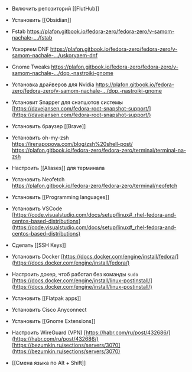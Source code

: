 -   Включить репозиторий [[FlutHub]]
    
-   Установить [[Obsidian]]
    
-  Fstab 
    https://plafon.gitbook.io/fedora-zero/fedora-zero/v-samom-nachale-.../fstab
    
-  Ускоряем DNF 
    https://plafon.gitbook.io/fedora-zero/fedora-zero/v-samom-nachale-.../uskoryaem-dnf
    
-  Gnome Tweaks
    https://plafon.gitbook.io/fedora-zero/fedora-zero/v-samom-nachale-.../dop.-nastroiki-gnome
    
-  Установка драйверов для Nvidia
    https://plafon.gitbook.io/fedora-zero/fedora-zero/v-samom-nachale-.../dop.-nastroiki-gnome
    
- Установит Snapper для снэпшотов системы [https://davejansen.com/fedora-root-snapshot-support/](https://davejansen.com/fedora-root-snapshot-support/)
    
- Установить браузер [[Brave]]
    
- Установить oh-my-zsh  
    [https://irenapopova.com/blog/zsh%20shell-post/  
    ](https://irenapopova.com/blog/zsh%20shell-post/)https://plafon.gitbook.io/fedora-zero/fedora-zero/terminal/terminal-na-zsh
    
-   Настроить [[Aliases]] для терминала
    
-   Установить Neofetch  
    https://plafon.gitbook.io/fedora-zero/fedora-zero/terminal/neofetch
    
- Установить [[Programming languages]]
    
-   Установить VSCode  
    [https://code.visualstudio.com/docs/setup/linux#_rhel-fedora-and-centos-based-distributions](https://code.visualstudio.com/docs/setup/linux#_rhel-fedora-and-centos-based-distributions)
      
- Сделать [[SSH Keys]]
    
-   Установить Docker [https://docs.docker.com/engine/install/fedora/](https://docs.docker.com/engine/install/fedora/)
    
-   Настроить докер, чтоб работал без команды `sudo`  
    [https://docs.docker.com/engine/install/linux-postinstall/](https://docs.docker.com/engine/install/linux-postinstall/)
    
-   Установить [[Flatpak apps]]
    
-   Установить Cisco Anyconnect
    
-   Установить [[Gnome Extensions]]
    
-   Настроить WireGuard (VPN)
    [https://habr.com/ru/post/432686/](https://habr.com/ru/post/432686/)
    [https://bezumkin.ru/sections/servers/3070](https://bezumkin.ru/sections/servers/3070)
    
-   [[Смена языка по Alt + Shift]]